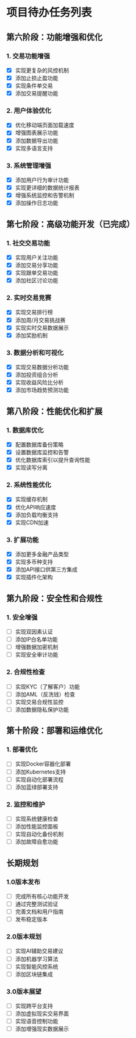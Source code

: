 # 项目待办任务列表

## 第六阶段：功能增强和优化

### 1. 交易功能增强
- [x] 实现更复杂的风控机制
- [x] 添加止损止盈功能
- [x] 实现条件单交易
- [x] 添加交易提醒功能

### 2. 用户体验优化
- [x] 优化移动端页面加载速度
- [x] 增强图表展示功能
- [x] 添加数据导出功能
- [x] 实现多语言支持

### 3. 系统管理增强
- [x] 添加用户行为审计功能
- [x] 实现更详细的数据统计报表
- [x] 增强系统监控和告警机制
- [x] 添加操作日志功能

## 第七阶段：高级功能开发（已完成）

### 1. 社交交易功能
- [x] 实现用户关注功能
- [x] 添加交易分享功能
- [x] 实现跟单交易功能
- [x] 添加社区讨论功能

### 2. 实时交易竞赛
- [x] 实现交易排行榜
- [x] 添加周/月交易挑战赛
- [x] 实现实时交易数据展示
- [x] 添加奖励机制

### 3. 数据分析和可视化
- [x] 实现交易数据分析功能
- [x] 添加投资组合分析
- [x] 实现收益风险比分析
- [x] 添加市场趋势预测功能

## 第八阶段：性能优化和扩展

### 1. 数据库优化
- [x] 配置数据库备份策略
- [x] 设置数据库监控和告警
- [x] 优化数据库索引以提升查询性能
- [x] 实现读写分离

### 2. 系统性能优化
- [x] 实现缓存机制
- [x] 优化API响应速度
- [x] 添加负载均衡支持
- [x] 实现CDN加速

### 3. 扩展功能
- [x] 添加更多金融产品类型
- [x] 实现多币种支持
- [x] 添加API接口供第三方集成
- [x] 实现插件化架构

## 第九阶段：安全性和合规性

### 1. 安全增强
- [ ] 实现双因素认证
- [ ] 添加IP白名单功能
- [ ] 增强数据加密机制
- [ ] 实现安全审计功能

### 2. 合规性检查
- [ ] 实现KYC（了解客户）功能
- [ ] 添加AML（反洗钱）检查
- [ ] 实现交易合规性监控
- [ ] 添加数据隐私保护功能

## 第十阶段：部署和运维优化

### 1. 部署优化
- [ ] 实现Docker容器化部署
- [ ] 添加Kubernetes支持
- [ ] 实现自动化部署流程
- [ ] 添加蓝绿部署支持

### 2. 监控和维护
- [ ] 实现系统健康检查
- [ ] 添加性能监控面板
- [ ] 实现自动化备份机制
- [ ] 添加故障自愈功能

## 长期规划

### 1.0版本发布
- [ ] 完成所有核心功能开发
- [ ] 通过完整测试验证
- [ ] 完善文档和用户指南
- [ ] 发布稳定版本

### 2.0版本规划
- [ ] 实现AI辅助交易建议
- [ ] 添加机器学习算法
- [ ] 实现智能风控系统
- [ ] 添加区块链集成

### 3.0版本展望
- [ ] 实现跨平台支持
- [ ] 添加虚拟现实交易界面
- [ ] 实现语音控制功能
- [ ] 添加增强现实数据展示